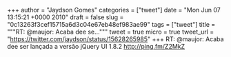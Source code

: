 
+++
author = "Jaydson Gomes"
categories = ["tweet"]
date = "Mon Jun 07 13:15:21 +0000 2010"
draft = false
slug = "0c13263f3cef15715a6d3c04e67eb48ef983ae99"
tags = ["tweet"]
title = """RT: @maujor: Acaba dee se..."""
tweet = true
micro = true
tweet_url = "https://twitter.com/jaydson/status/15628265985"
+++
RT: @maujor: Acaba dee ser lançada a versão jQuery UI 1.8.2  http://ping.fm/Z2MkZ
